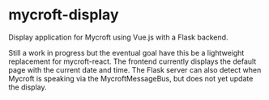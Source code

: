 # mycroft-display
Display application for Mycroft using Vue.js with a Flask backend.

Still a work in progress but the eventual goal have this be a lightweight replacement for mycroft-react.  The frontend currently displays the default page
with the current date and time.  The Flask server can also detect when Mycroft is speaking via the MycroftMessageBus, but does not yet update the display.

